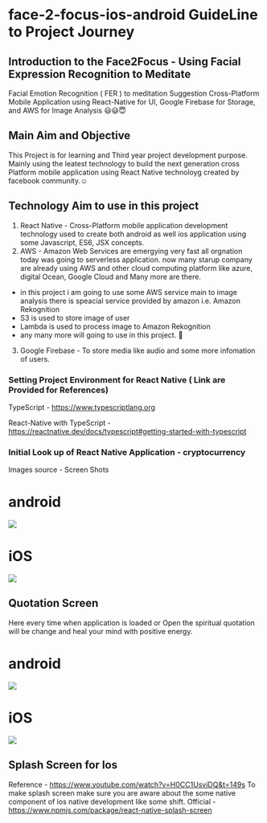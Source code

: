 # face-2-focus-ios-android GuideLine to Project Journey

## Introduction to the Face2Focus - Using Facial Expression Recognition to Meditate

Facial Emotion Recognition ( FER ) to meditation Suggestion Cross-Platform Mobile Application using React-Native for UI, Google Firebase for Storage, and AWS for Image Analysis 😃😃😇

## Main Aim and Objective

This Project is for learning and Third year project development purpose. Mainly using the leatest technology to build the next generation cross Platform mobile application using React Native technoloyg created by facebook community.☺️

## Technology Aim to use in this project

1. React Native - Cross-Platform mobile application development technology used to create both android as well ios application using some Javascript, ES6, JSX concepts.
2. AWS - Amazon Web Services are emergying very fast all orgnation today was going to serverless application. now many starup company are already using AWS and other cloud computing platform like azure, digital Ocean, Google Cloud and Many more are there.

- in this project i am going to use some AWS service main to image analysis there is speacial service provided by amazon i.e. Amazon Rekognition
- S3 is used to store image of user
- Lambda is used to process image to Amazon Rekognition
- any many more will going to use in this project. 🙂

3. Google Firebase - To store media like audio and some more infomation of users.

### Setting Project Environment for React Native ( Link are Provided for References)

TypeScript - https://www.typescriptlang.org

React-Native with TypeScript - https://reactnative.dev/docs/typescript#getting-started-with-typescript

### Initial Look up of React Native Application - cryptocurrency

Images source - Screen Shots

# android

![](src/Markdown/Default-Android.png)

# iOS

![](src/Markdown/Default-iOS.png)

## Quotation Screen

Here every time when application is loaded or Open the spiritual quotation will be change and heal your mind with positive energy.
# android
![](src/Markdown/Quotation-Android.png)
# iOS
![](src/Markdown/Quotation-iOS.png)

## Splash Screen for Ios
Reference - https://www.youtube.com/watch?v=H0CC1UsvjDQ&t=149s
To make splash screen make sure you are aware about the some native component of ios native development like some shift.
Official - https://www.npmjs.com/package/react-native-splash-screen
